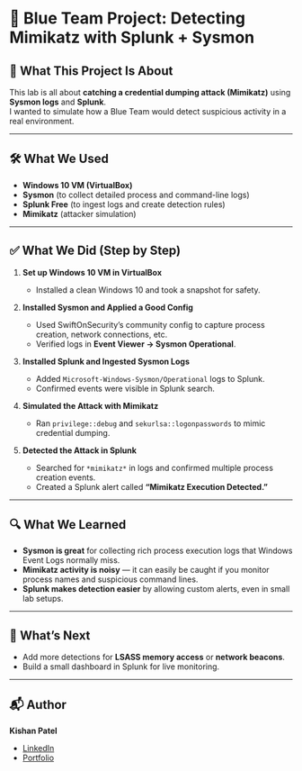 # 🔐 Blue Team Project: Detecting Mimikatz with Splunk + Sysmon

## 🎯 What This Project Is About
This lab is all about **catching a credential dumping attack (Mimikatz)** using **Sysmon logs** and **Splunk**.  
I wanted to simulate how a Blue Team would detect suspicious activity in a real environment.

---

## 🛠 What We Used
- **Windows 10 VM (VirtualBox)**
- **Sysmon** (to collect detailed process and command-line logs)
- **Splunk Free** (to ingest logs and create detection rules)
- **Mimikatz** (attacker simulation)

---

## ✅ What We Did (Step by Step)
1. **Set up Windows 10 VM in VirtualBox**  
   - Installed a clean Windows 10 and took a snapshot for safety.  
   <!-- Screenshot: VirtualBox Windows running -->

2. **Installed Sysmon and Applied a Good Config**  
   - Used SwiftOnSecurity’s community config to capture process creation, network connections, etc.  
   - Verified logs in **Event Viewer → Sysmon Operational**.  
   <!-- Screenshot: Sysmon logs in Event Viewer -->

3. **Installed Splunk and Ingested Sysmon Logs**  
   - Added `Microsoft-Windows-Sysmon/Operational` logs to Splunk.  
   - Confirmed events were visible in Splunk search.  
   <!-- Screenshot: Splunk showing Sysmon events -->

4. **Simulated the Attack with Mimikatz**  
   - Ran `privilege::debug` and `sekurlsa::logonpasswords` to mimic credential dumping.  
   <!-- Screenshot: Mimikatz running in CMD -->

5. **Detected the Attack in Splunk**  
   - Searched for `*mimikatz*` in logs and confirmed multiple process creation events.  
   - Created a Splunk alert called **“Mimikatz Execution Detected.”**  
   <!-- Screenshot: Splunk search results -->
   <!-- Screenshot: Splunk alert configuration -->

---

## 🔍 What We Learned
- **Sysmon is great** for collecting rich process execution logs that Windows Event Logs normally miss.
- **Mimikatz activity is noisy** — it can easily be caught if you monitor process names and suspicious command lines.
- **Splunk makes detection easier** by allowing custom alerts, even in small lab setups.

---

## 🚀 What’s Next
- Add more detections for **LSASS memory access** or **network beacons**.  
- Build a small dashboard in Splunk for live monitoring.

---

## 📬 Author
**Kishan Patel**  
- [LinkedIn](https://linkedin.com/in/kishnpatel)  
- [Portfolio](https://kishxnpatel.com)
